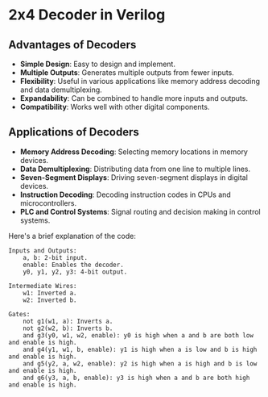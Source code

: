 # 2x4 Decoder in Verilog


## Advantages of Decoders

- **Simple Design**: Easy to design and implement.
- **Multiple Outputs**: Generates multiple outputs from fewer inputs.
- **Flexibility**: Useful in various applications like memory address decoding and data demultiplexing.
- **Expandability**: Can be combined to handle more inputs and outputs.
- **Compatibility**: Works well with other digital components.

## Applications of Decoders

- **Memory Address Decoding**: Selecting memory locations in memory devices.
- **Data Demultiplexing**: Distributing data from one line to multiple lines.
- **Seven-Segment Displays**: Driving seven-segment displays in digital devices.
- **Instruction Decoding**: Decoding instruction codes in CPUs and microcontrollers.
- **PLC and Control Systems**: Signal routing and decision making in control systems.
  
Here's a brief explanation of the code:

    Inputs and Outputs:
        a, b: 2-bit input.
        enable: Enables the decoder.
        y0, y1, y2, y3: 4-bit output.

    Intermediate Wires:
        w1: Inverted a.
        w2: Inverted b.

    Gates:
        not g1(w1, a): Inverts a.
        not g2(w2, b): Inverts b.
        and g3(y0, w1, w2, enable): y0 is high when a and b are both low and enable is high.
        and g4(y1, w1, b, enable): y1 is high when a is low and b is high and enable is high.
        and g5(y2, a, w2, enable): y2 is high when a is high and b is low and enable is high.
        and g6(y3, a, b, enable): y3 is high when a and b are both high and enable is high.
